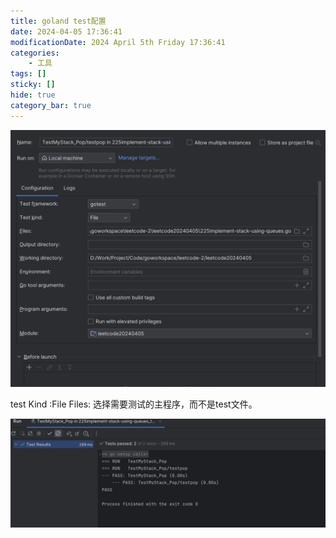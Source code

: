 ```yaml
---
title: goland test配置
date: 2024-04-05 17:36:41
modificationDate: 2024 April 5th Friday 17:36:41
categories: 
	- 工具
tags: []
sticky: []
hide: true
category_bar: true
---
```


![](../../imgs/Pasted%20image%2020240405173653.png)

test Kind :File
Files: 选择需要测试的主程序，而不是test文件。

![](../../imgs/Pasted%20image%2020240405173838.png)